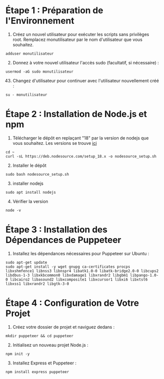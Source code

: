 # Étape 1 : Préparation de l'Environnement
1. Créez un nouvel utilisateur pour exécuter les scripts sans privilèges root. Remplacez monutilisateur par le nom d'utilisateur que vous souhaitez.
```
adduser monutilisateur
```

2. Donnez à votre nouvel utilisateur l'accès sudo (facultatif, si nécessaire) :
```
usermod -aG sudo monutilisateur
```

43. Changez d'utilisateur pour continuer avec l'utilisateur nouvellement créé :
```
su - monutilisateur
```

# Étape 2 : Installation de Node.js et npm
1. Télécharger le dépôt en replaçant "18" par la version de nodejs que vous souhaitez. Les versions se trouve [ici](https://github.com/nodesource/distributions/blob/master/README.md)
```
cd ~
curl -sL https://deb.nodesource.com/setup_18.x -o nodesource_setup.sh
```
2. Installer le dépôt
```
sudo bash nodesource_setup.sh
```
3. installer nodejs
```
sudo apt install nodejs
```
4. Vérifier la version
```
node -v
```
# Étape 3 : Installation des Dépendances de Puppeteer
1. Installez les dépendances nécessaires pour Puppeteer sur Ubuntu :
```
sudo apt-get update
sudo apt-get install -y wget gnupg ca-certificates procps libxshmfence1 libnss3 libnspr4 libatk1.0-0 libatk-bridge2.0-0 libcups2 libdbus-1-3 libxkbcommon0 libxdamage1 libxrandr2 libgbm1 libpango-1.0-0 libcairo2 libasound2 libxcomposite1 libxcursor1 libxi6 libxtst6 libxss1 libxrandr2 libgtk-3-0
```
# Étape 4 : Configuration de Votre Projet
1. Créez votre dossier de projet et naviguez dedans :
```
mkdir puppeteer && cd puppeteer
```
2. Initialisez un nouveau projet Node.js :

```
npm init -y
```
3. Installez Express et Puppeteer :
```
npm install express puppeteer
```
